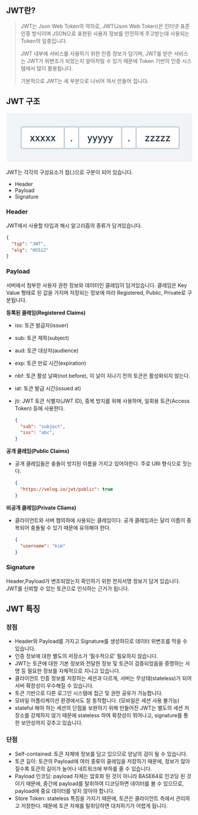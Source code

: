 ## JWT란?
>JWT는 Json Web Token의 약자로, JWT(Json Web Token)은 인터넷 표준 인증 방식이며 JSON으로 표현된 사용자 정보를 안전하게 주고받는데 사용되는 Token의 일종입니다. 
>
>JWT 내부에 서비스를 사용하기 위한 인증 정보가 담기며, JWT를 받은 서비스는 JWT가 위변조가 되었는지 알아차릴 수 있기 때문에 Token 기반의 인증 시스템에서 많이 활용됩니다. 
>
>기본적으로 JWT는 세 부분으로 나뉘어 져서 만들어 집니다.

## JWT 구조
![img.png](img/JWT_HEADER.png)

JWT는 각각의 구성요소가 점(.)으로 구분이 되어 있습니다.
- Header
- Payload
- Signature

### Header

JWT에서 사용할 타입과 해시 알고리즘의 종류가 담겨있습니다.

```json
{
  "typ": "JWT",
  "alg": "HS512"
}
```

### Payload

서버에서 첨부한 사용자 권한 정보와 데이터인 클레임이 담겨있습니다. 클레임은 Key Value 형태로 된 값을 가지며 저장되는 정보에 따라 Registered, Public, Private로 구분됩니다.

**등록된 클레임(Registered Claims)**

- iss: 토큰 발급자(issuer)
- sub: 토큰 제목(subject)
- aud: 토큰 대상자(audience)
- exp: 토큰 만료 시간(expiration)
- nbf: 토큰 활성 날짜(not before), 이 날이 지나기 전의 토큰은 활성화되지 않는다.
- iat: 토큰 발급 시간(issued at)
- jti: JWT 토큰 식별자(JWT ID), 중복 방지를 위해 사용하며, 일회용 토큰(Access Token) 등에 사용한다.

    ```json
    {
      "sub": "subject",
      "iss": "abc",
    }
    ```


**공개 클레임(Public Claims)**

- 공개 클레임들은 충돌이 방지된 이름을 가지고 있어야한다. 주로 URI 형식으로 짓는다.

    ```json
    {
      "https://velog.io/jwt/public": true
    }
    ```


**비공개 클레임(Private Cliams)**

- 클라이언트와 서버 협의하에 사용되는 클레임이다. 공개 클레임과는 달리 이름이 중복되어 충돌될 수 있기 때문에 유의해야 한다.

    ```json
    {
      "username": "kim"
    }
    ```


### Signature

Header,Payload가 변조되었는지 확인하기 위한 전자서명 정보가 담겨 있습니다. JWT를 신뢰할 수 있는 토큰으로 인식하는 근거가 됩니다.

## JWT 특징
### 장점
- Header와 Payload를 가지고 Signature를 생성하므로 데이터 위변조를 막을 수 있습니다.
- 인증 정보에 대한 별도의 저장소가 ‘필수적으로’ 필요하지 않습니다.
- JWT는 토큰에 대한 기본 정보와 전달한 정보 및 토큰이 검증되었음을 증명하는 서명 등 필요한 정보를 자체적으로 지니고 있습니다.
- 클라이언트 인증 정보를 저장하는 세션과 다르게, 서버는 무상태(stateless)가 되어 서버 확장성이 우수해질 수 있습니다.
- 토큰 기반으로 다른 로그인 시스템에 접근 및 권한 공유가 가능합니다.
- 모바일 어플리케이션 환경에서도 잘 동작합니다. (모바일은 세션 사용 불가능)
- stateful 해야 하는 세션의 단점을 보완하기 위해 만들어진 JWT는 별도의 세션 저장소를 강제하지 않기 때문에 stateless 하여 확장성이 뛰어나고, signature를 통한 보안성까지 갖추고 있습니다.

### 단점
- Self-contained: 토큰 자체에 정보를 담고 있으므로 양날의 검이 될 수 있습니다.
- 토큰 길이: 토큰의 Payload에 여러 종류의 클레임을 저장하기 때문에, 정보가 많아질수록 토큰의 길이가 늘어나 네트워크에 부하를 줄 수 있습니다.
- Payload 인코딩: payload 자체는 암호화 된 것이 아니라 BASE64로 인코딩 된 것이기 때문에, 중간에 payload를 탈취하여 디코딩하면 데이터를 볼 수 있으므로, payload에 중요 데이터를 넣지 않아야 합니다.
- Store Token: stateless 특징을 가지기 때문에, 토큰은 클라이언트 측에서 관리하고 저장한다. 때문에 토큰 자체를 탈취당하면 대처하기가 어렵게 됩니다.
